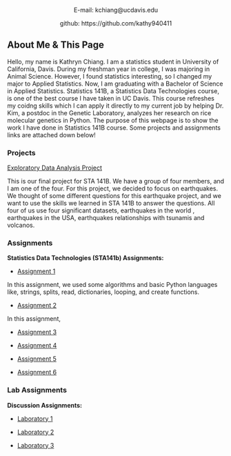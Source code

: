 

<p align="center">
E-mail: kchiang@ucdavis.edu
</p><p align="center">
github: https://github.com/kathy940411
</p>

## About Me & This Page

<p>Hello, my name is Kathryn Chiang. I am a statistics student in University of California, Davis. During my freshman year in college, I was majoring in Animal Science. However, I found statistics interesting, so I changed my major to Applied Statistics. Now, I am graduating with a Bachelor of Science in Applied Statistics. Statistics 141B, a Statistics Data Technologies course, is one of the best course I have taken in UC Davis. This course refreshes my coidng skills which I can apply it directly to my current job by helping Dr. Kim, a postdoc in the Genetic Laboratory, analyzes her research on rice molecular genetics in Python. The purpose of this webpage is to show the work I have done in Statistics 141B course. Some projects and assignments links are attached down below!</p>

### Projects

[Exploratory Data Analysis Project](https://github.com/karthikapai/earthquakes)

This is our final project for STA 141B. We have a group of four members, and I am one of the four. For this project, we decided to focus on earthquakes. We thought of some different questions for this earthquake project, and we want to use the skills we learned in STA 141B to answer the questions. All four of us use four significant datasets, earthquakes in the world , earthquakes in the USA, earthquakes relationships with tsunamis and volcanos.

### Assignments

__Statistics Data Technologies (STA141b) Assignments:__

+ [Assignment 1](https://github.com/kathy940411/KathrynChiang/blob/master/assignment1.ipynb)

In this assignment, we used some algorithms and basic Python languages like, strings, splits, read, dictionaries, looping, and create functions.

+ [Assignment 2](https://github.com/kathy940411/KathrynChiang/blob/master/assignment2.ipynb)

In this assignment, 

+ [Assignment 3](https://github.com/kathy940411/KathrynChiang/blob/master/assignment3.ipynb)

+ [Assignment 4](https://github.com/kathy940411/KathrynChiang/blob/master/assignment4.ipynb)

+ [Assignment 5](https://github.com/kathy940411/KathrynChiang/blob/master/assignment5.ipynb)

+ [Assignment 6](https://github.com/kathy940411/KathrynChiang/blob/master/assignment6.ipynb)

### Lab Assignments

__Discussion Assignments:__

+ [Laboratory 1](https://github.com/kathy940411/KathrynChiang/blob/master/Lab%202.ipynb)

+ [Laboratory 2](https://github.com/kathy940411/KathrynChiang/blob/master/Lab%203.ipynb)

+ [Laboratory 3](https://github.com/kathy940411/KathrynChiang/blob/master/Lab%204.ipynb)



